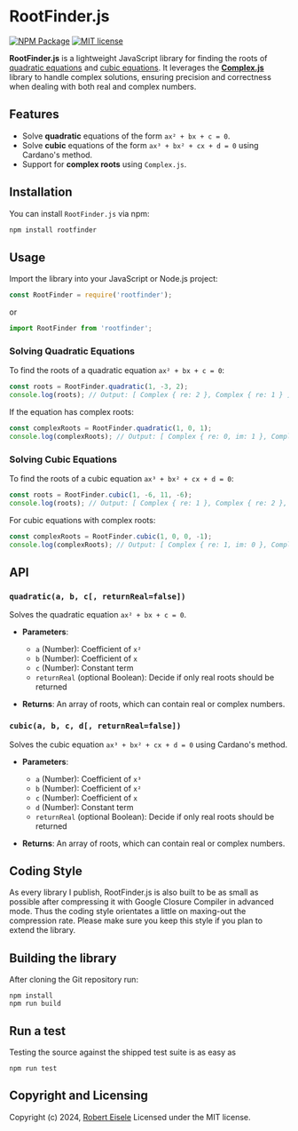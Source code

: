 # RootFinder.js

[![NPM Package](https://img.shields.io/npm/v/rootfinder.svg?style=flat)](https://npmjs.org/package/bitset "View this project on npm")
[![MIT license](http://img.shields.io/badge/license-MIT-brightgreen.svg)](http://opensource.org/licenses/MIT)

**RootFinder.js** is a lightweight JavaScript library for finding the roots of [quadratic equations](https://raw.org/book/algebra/solving-quadratic-equations/) and [cubic equations](https://raw.org/book/algebra/solving-cubic-equations/). It leverages the **[Complex.js](https://github.com/rawify/Complex.js)** library to handle complex solutions, ensuring precision and correctness when dealing with both real and complex numbers.

## Features

- Solve **quadratic** equations of the form `ax² + bx + c = 0`.
- Solve **cubic** equations of the form `ax³ + bx² + cx + d = 0` using Cardano's method.
- Support for **complex roots** using `Complex.js`.

## Installation

You can install `RootFinder.js` via npm:

```bash
npm install rootfinder
```

## Usage

Import the library into your JavaScript or Node.js project:

```javascript
const RootFinder = require('rootfinder');
```

or 

```javascript
import RootFinder from 'rootfinder';
```

### Solving Quadratic Equations

To find the roots of a quadratic equation `ax² + bx + c = 0`:

```javascript
const roots = RootFinder.quadratic(1, -3, 2);
console.log(roots); // Output: [ Complex { re: 2 }, Complex { re: 1 } ]
```

If the equation has complex roots:

```javascript
const complexRoots = RootFinder.quadratic(1, 0, 1);
console.log(complexRoots); // Output: [ Complex { re: 0, im: 1 }, Complex { re: 0, im: -1 } ]
```

### Solving Cubic Equations

To find the roots of a cubic equation `ax³ + bx² + cx + d = 0`:

```javascript
const roots = RootFinder.cubic(1, -6, 11, -6);
console.log(roots); // Output: [ Complex { re: 1 }, Complex { re: 2 }, Complex { re: 3 } ]
```

For cubic equations with complex roots:

```javascript
const complexRoots = RootFinder.cubic(1, 0, 0, -1);
console.log(complexRoots); // Output: [ Complex { re: 1, im: 0 }, Complex { re: -0.5, im: 0.866 }, Complex { re: -0.5, im: -0.866 } ]
```

## API

### `quadratic(a, b, c[, returnReal=false])`

Solves the quadratic equation `ax² + bx + c = 0`.

- **Parameters**:
  - `a` (Number): Coefficient of `x²`
  - `b` (Number): Coefficient of `x`
  - `c` (Number): Constant term
  - `returnReal` (optional Boolean): Decide if only real roots should be returned

- **Returns**: An array of roots, which can contain real or complex numbers.

### `cubic(a, b, c, d[, returnReal=false])`

Solves the cubic equation `ax³ + bx² + cx + d = 0` using Cardano's method.

- **Parameters**:
  - `a` (Number): Coefficient of `x³`
  - `b` (Number): Coefficient of `x²`
  - `c` (Number): Coefficient of `x`
  - `d` (Number): Constant term
  - `returnReal` (optional Boolean): Decide if only real roots should be returned

- **Returns**: An array of roots, which can contain real or complex numbers.


## Coding Style

As every library I publish, RootFinder.js is also built to be as small as possible after compressing it with Google Closure Compiler in advanced mode. Thus the coding style orientates a little on maxing-out the compression rate. Please make sure you keep this style if you plan to extend the library.

## Building the library

After cloning the Git repository run:

```
npm install
npm run build
```

## Run a test

Testing the source against the shipped test suite is as easy as

```
npm run test
```

## Copyright and Licensing

Copyright (c) 2024, [Robert Eisele](https://raw.org/)
Licensed under the MIT license.
